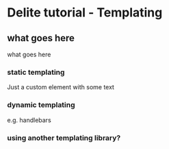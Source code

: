 # Delite tutorial - Templating


## what goes here
what goes here

### static templating
Just a custom element with some text

### dynamic templating
e.g. handlebars

### using another templating library?